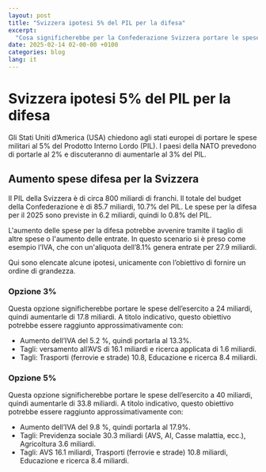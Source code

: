 ```yaml
---
layout: post
title: "Svizzera ipotesi 5% del PIL per la difesa"
excerpt:
  "Cosa significherebbe per la Confederazione Svizzera portare le spese militari al 3% o al 5% del PIL?. [...]"
date: 2025-02-14 02-00-00 +0100
categories: blog
lang: it
---
```


# Svizzera ipotesi 5% del PIL per la difesa

Gli Stati Uniti d’America (USA) chiedono agli stati europei di portare le spese militari al 5% del Prodotto Interno Lordo (PIL). I paesi della NATO prevedono di portarle al 2% e discuteranno di aumentarle al 3% del PIL.

## Aumento spese difesa per la Svizzera

Il PIL della Svizzera è di circa 800 miliardi di franchi. Il totale del budget della Confederazione è di 85.7 miliardi, 10.7% del PIL. Le spese per la difesa per il 2025 sono previste in 6.2 miliardi, quindi lo 0.8% del PIL.

L'aumento delle spese per la difesa potrebbe avvenire tramite il taglio di altre spese o l'aumento delle entrate. In questo scenario si è preso come esempio l’IVA, che con un'aliquota dell’8.1% genera entrate per 27.9 miliardi.

Qui sono elencate alcune ipotesi, unicamente con l’obiettivo di fornire un ordine di grandezza.

### Opzione 3%

Questa opzione significherebbe portare le spese dell’esercito a 24 miliardi, quindi aumentarle di 17.8 miliardi. A titolo indicativo, questo obiettivo potrebbe essere raggiunto approssimativamente con: 

- Aumento dell’IVA del 5.2 %, quindi portarla al 13.3%.
- Tagli: versamento all’AVS di 16.1 miliardi e ricerca applicata di 1.6 miliardi.
- Tagli: Trasporti (ferrovie e strade) 10.8, Educazione e ricerca 8.4 miliardi.

### Opzione 5%

Questa opzione significherebbe portare le spese dell’esercito a 40 miliardi, quindi aumentarle di 33.8 miliardi. A titolo indicativo, questo obiettivo potrebbe essere raggiunto approssimativamente con:

- Aumento dell’IVA del 9.8 %, quindi portarla al 17.9%.
- Tagli: Previdenza sociale 30.3 miliardi (AVS, AI, Casse malattia, ecc.), Agricoltura 3.6 miliardi.
- Tagli: AVS 16.1 miliardi, Trasporti (ferrovie e strade) 10.8 miliardi, Educazione e ricerca 8.4 miliardi.



